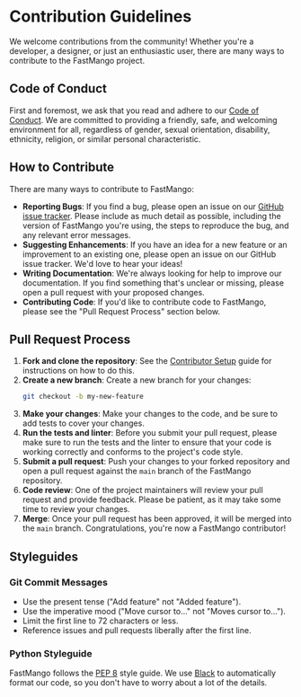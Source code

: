 # Contribution Guidelines

We welcome contributions from the community! Whether you're a developer, a designer, or just an enthusiastic user, there are many ways to contribute to the FastMango project.

## Code of Conduct

First and foremost, we ask that you read and adhere to our [Code of Conduct](./CODE_OF_CONDUCT.md). We are committed to providing a friendly, safe, and welcoming environment for all, regardless of gender, sexual orientation, disability, ethnicity, religion, or similar personal characteristic.

## How to Contribute

There are many ways to contribute to FastMango:

-   **Reporting Bugs**: If you find a bug, please open an issue on our [GitHub issue tracker](https://github.com/statpan/fastmango/issues). Please include as much detail as possible, including the version of FastMango you're using, the steps to reproduce the bug, and any relevant error messages.
-   **Suggesting Enhancements**: If you have an idea for a new feature or an improvement to an existing one, please open an issue on our GitHub issue tracker. We'd love to hear your ideas!
-   **Writing Documentation**: We're always looking for help to improve our documentation. If you find something that's unclear or missing, please open a pull request with your proposed changes.
-   **Contributing Code**: If you'd like to contribute code to FastMango, please see the "Pull Request Process" section below.

## Pull Request Process

1.  **Fork and clone the repository**: See the [Contributor Setup](./setup.md) guide for instructions on how to do this.
2.  **Create a new branch**: Create a new branch for your changes:
    ```bash
    git checkout -b my-new-feature
    ```
3.  **Make your changes**: Make your changes to the code, and be sure to add tests to cover your changes.
4.  **Run the tests and linter**: Before you submit your pull request, please make sure to run the tests and the linter to ensure that your code is working correctly and conforms to the project's code style.
5.  **Submit a pull request**: Push your changes to your forked repository and open a pull request against the `main` branch of the FastMango repository.
6.  **Code review**: One of the project maintainers will review your pull request and provide feedback. Please be patient, as it may take some time to review your changes.
7.  **Merge**: Once your pull request has been approved, it will be merged into the `main` branch. Congratulations, you're now a FastMango contributor!

## Styleguides

### Git Commit Messages

-   Use the present tense ("Add feature" not "Added feature").
-   Use the imperative mood ("Move cursor to..." not "Moves cursor to...").
-   Limit the first line to 72 characters or less.
-   Reference issues and pull requests liberally after the first line.

### Python Styleguide

FastMango follows the [PEP 8](https://www.python.org/dev/peps/pep-0008/) style guide. We use [Black](https://github.com/psf/black) to automatically format our code, so you don't have to worry about a lot of the details.
